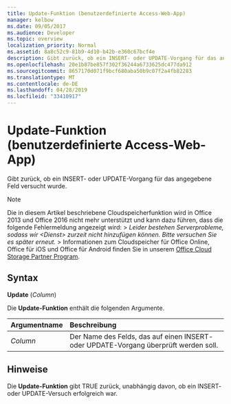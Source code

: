 ```yaml
---
title: Update-Funktion (benutzerdefinierte Access-Web-App)
manager: kelbow
ms.date: 09/05/2017
ms.audience: Developer
ms.topic: overview
localization_priority: Normal
ms.assetid: 8a8c52c9-81b9-4d10-b42b-e360c67bcf4e
description: Gibt zurück, ob ein INSERT- oder UPDATE-Vorgang für das angegebene Feld versucht wurde.
ms.openlocfilehash: 20e1b87be857f302f36244a6733625dc477da912
ms.sourcegitcommit: 8657170d071f9bcf680aba50b9c07f2a4fb82283
ms.translationtype: MT
ms.contentlocale: de-DE
ms.lasthandoff: 04/28/2019
ms.locfileid: "33410917"
---
```

# <a name="update-function-access-custom-web-app"></a>Update-Funktion (benutzerdefinierte Access-Web-App)

Gibt zurück, ob ein INSERT- oder UPDATE-Vorgang für das angegebene Feld versucht wurde.
  
> [!NOTE]
> Die in diesem Artikel beschriebene Cloudspeicherfunktion wird in Office 2013 und Office 2016 nicht mehr unterstützt und kann dazu führen, dass die folgende Fehlermeldung angezeigt wird: >  *Leider bestehen Serverprobleme, sodass wir \<Dienst\> zurzeit nicht hinzufügen können. Bitte versuchen Sie es später erneut.* > Informationen zum Cloudspeicher für Office Online, Office für iOS und Office für Android finden Sie in unserem [Office Cloud Storage Partner Program](https://dev.office.com/programs/officecloudstorage). 
  
## <a name="syntax"></a>Syntax

 **Update** (*Column*) 
  
Die **Update-Funktion** enthält die folgenden Argumente. 
  
|**Argumentname**|**Beschreibung**|
|:-----|:-----|
| *Column*  <br/> |Der Name des Felds, das auf einen INSERT- oder UPDATE-Vorgang überprüft werden soll.  <br/> |
   
## <a name="remarks"></a>Hinweise

Die **Update-Funktion** gibt TRUE zurück, unabhängig davon, ob ein INSERT- oder UPDATE-Versuch erfolgreich war. 
  

